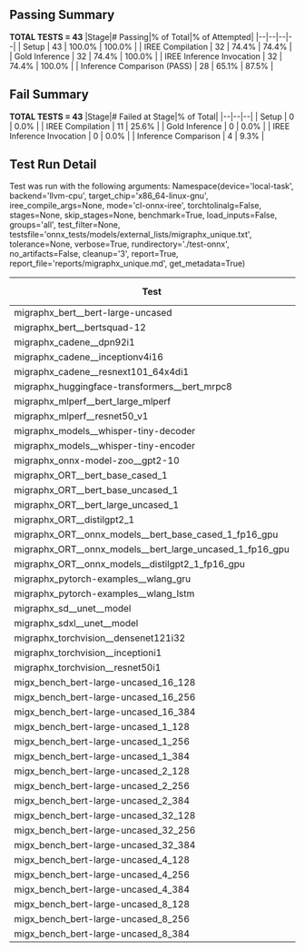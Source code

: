 ## Passing Summary

**TOTAL TESTS = 43**
|Stage|# Passing|% of Total|% of Attempted|
|--|--|--|--|
| Setup | 43 | 100.0% | 100.0% |
| IREE Compilation | 32 | 74.4% | 74.4% |
| Gold Inference | 32 | 74.4% | 100.0% |
| IREE Inference Invocation | 32 | 74.4% | 100.0% |
| Inference Comparison (PASS) | 28 | 65.1% | 87.5% |
## Fail Summary

**TOTAL TESTS = 43**
|Stage|# Failed at Stage|% of Total|
|--|--|--|
| Setup | 0 | 0.0% |
| IREE Compilation | 11 | 25.6% |
| Gold Inference | 0 | 0.0% |
| IREE Inference Invocation | 0 | 0.0% |
| Inference Comparison | 4 | 9.3% |
## Test Run Detail
Test was run with the following arguments:
Namespace(device='local-task', backend='llvm-cpu', target_chip='x86_64-linux-gnu', iree_compile_args=None, mode='cl-onnx-iree', torchtolinalg=False, stages=None, skip_stages=None, benchmark=True, load_inputs=False, groups='all', test_filter=None, testsfile='onnx_tests/models/external_lists/migraphx_unique.txt', tolerance=None, verbose=True, rundirectory='./test-onnx', no_artifacts=False, cleanup='3', report=True, report_file='reports/migraphx_unique.md', get_metadata=True)

| Test | Exit Status | Mean Benchmark Time (ms) | Notes |
|--|--|--|--|
| migraphx_bert__bert-large-uncased | PASS | 370.1102139893919 | |
| migraphx_bert__bertsquad-12 | compilation | None | |
| migraphx_cadene__dpn92i1 | PASS | 167.73514701829603 | |
| migraphx_cadene__inceptionv4i16 | PASS | 5552.013206994161 | |
| migraphx_cadene__resnext101_64x4di1 | PASS | 319.84709965763614 | |
| migraphx_huggingface-transformers__bert_mrpc8 | PASS | 446.36803431785665 | |
| migraphx_mlperf__bert_large_mlperf | Numerics | 427.71616564520326 | |
| migraphx_mlperf__resnet50_v1 | PASS | 87.6059887592592 | |
| migraphx_models__whisper-tiny-decoder | PASS | 65.86680088744119 | |
| migraphx_models__whisper-tiny-encoder | Numerics | 228.6677468994943 | |
| migraphx_onnx-model-zoo__gpt2-10 | compilation | None | |
| migraphx_ORT__bert_base_cased_1 | compilation | None | |
| migraphx_ORT__bert_base_uncased_1 | compilation | None | |
| migraphx_ORT__bert_large_uncased_1 | compilation | None | |
| migraphx_ORT__distilgpt2_1 | compilation | None | |
| migraphx_ORT__onnx_models__bert_base_cased_1_fp16_gpu | compilation | None | |
| migraphx_ORT__onnx_models__bert_large_uncased_1_fp16_gpu | compilation | None | |
| migraphx_ORT__onnx_models__distilgpt2_1_fp16_gpu | compilation | None | |
| migraphx_pytorch-examples__wlang_gru | PASS | 68.20131116708377 | |
| migraphx_pytorch-examples__wlang_lstm | PASS | 18.959275718992327 | |
| migraphx_sd__unet__model | import_model | None | |
| migraphx_sdxl__unet__model | import_model | None | |
| migraphx_torchvision__densenet121i32 | PASS | 1437.0102396739337 | |
| migraphx_torchvision__inceptioni1 | PASS | 217.85753942094743 | |
| migraphx_torchvision__resnet50i1 | PASS | 84.3248874953133 | |
| migx_bench_bert-large-uncased_16_128 | PASS | 1692.0886886267301 | |
| migx_bench_bert-large-uncased_16_256 | PASS | 5348.76925535112 | |
| migx_bench_bert-large-uncased_16_384 | Numerics | 9619.633190663686 | |
| migx_bench_bert-large-uncased_1_128 | PASS | 149.15787591598928 | |
| migx_bench_bert-large-uncased_1_256 | PASS | 273.63813787491785 | |
| migx_bench_bert-large-uncased_1_384 | PASS | 377.5878353238416 | |
| migx_bench_bert-large-uncased_2_128 | PASS | 247.27108298490444 | |
| migx_bench_bert-large-uncased_2_256 | PASS | 469.8430251931616 | |
| migx_bench_bert-large-uncased_2_384 | PASS | 721.7453219927847 | |
| migx_bench_bert-large-uncased_32_128 | PASS | 5241.177921998315 | |
| migx_bench_bert-large-uncased_32_256 | PASS | 13969.16770999087 | |
| migx_bench_bert-large-uncased_32_384 | Numerics | 23928.181475319434 | |
| migx_bench_bert-large-uncased_4_128 | PASS | 428.4203183585002 | |
| migx_bench_bert-large-uncased_4_256 | PASS | 893.2778603436115 | |
| migx_bench_bert-large-uncased_4_384 | PASS | 1234.1976249978566 | |
| migx_bench_bert-large-uncased_8_128 | PASS | 744.8370816806952 | |
| migx_bench_bert-large-uncased_8_256 | PASS | 1740.9222230198793 | |
| migx_bench_bert-large-uncased_8_384 | PASS | 3517.822530683285 | |
